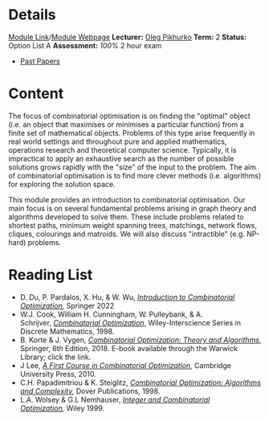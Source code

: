 # Details
[Module Link](https://courses.warwick.ac.uk/modules/2024/MA222-10)/[Module Webpage](https://warwick.ac.uk/fac/sci/maths/currentstudents/ughandbook/year2/ma252/)
**Lecturer:** [Oleg Pikhurko](https://warwick.ac.uk/fac/sci/maths/people/staff/oleg_pikhurko/)
**Term:** 2
**Status:** Option List A
**Assessment:** *100%* 2 hour exam
- [Past Papers](https://warwick.ac.uk/exampapers?q=MA252)
# Content 
The focus of combinatorial optimisation is on finding the "optimal" object (i.e. an object that maximises or minimises a particular function) from a finite set of mathematical objects. Problems of this type arise frequently in real world settings and throughout pure and applied mathematics, operations research and theoretical computer science. Typically, it is impractical to apply an exhaustive search as the number of possible solutions grows rapidly with the "size" of the input to the problem. The aim of combinatorial optimisation is to find more clever methods (i.e. algorithms) for exploring the solution space.

This module provides an introduction to combinatorial optimisation. Our main focus is on several fundamental problems arising in graph theory and algorithms developed to solve them. These include problems related to shortest paths, minimum weight spanning trees, matchings, network flows, cliques, colourings and matroids. We will also discuss "intractible" (e.g. NP-hard) problems.

# Reading List
- D. Du, P. Pardalos, X. Hu, & W. Wu, _[Introduction to Combinatorial Optimization](https://go.exlibris.link/jzv3yvCB),_ Springer 2022
- W.J. Cook, William H. Cunningham, W. Pulleybank, & A. Schrijver, _[Combinatorial Optimization](https://go.exlibris.link/B85P7pCj)_, Wiley-Interscience Series in Discrete Mathematics, 1998.
- B. Korte & J. Vygen, _[Combinatorial Optimization: Theory and Algorithms](https://go.exlibris.link/yc4G45PF)_, Springer, 6th Edition, 2018. E-book available through the Warwick Library; click the link.
- J Lee, _[A First Course in Combinatorial Optimization](https://go.exlibris.link/bqdWz0X6),_ Cambridge University Press, 2010.
- C.H. Papadimitriou & K. Steiglitz, _[Combinatorial Optimization: Algorithms and Complexity](https://go.exlibris.link/rLMZtHvj),_ Dover Publications, 1998.
- L.A. Wolsey & G.L Nemhauser, _[Integer and Combinatorial Optimization](https://go.exlibris.link/WytscbCK),_ Wiley 1999.